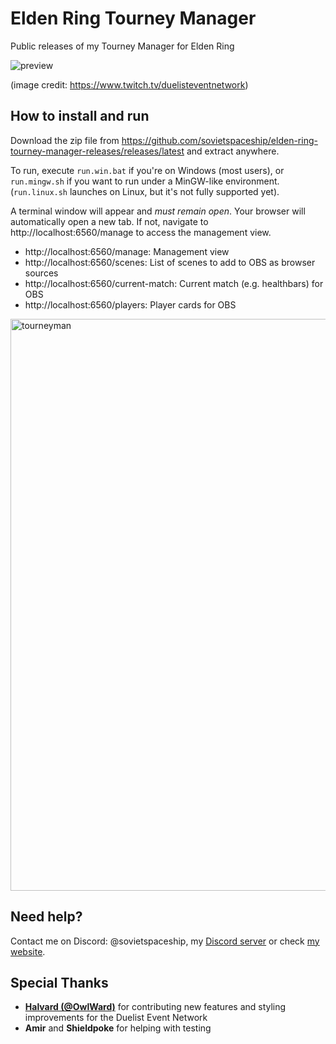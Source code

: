 # Elden Ring Tourney Manager

Public releases of my Tourney Manager for Elden Ring

![preview](https://github.com/sovietspaceship/elden-ring-tourney-manager-releases/assets/100027345/85aef6a4-a968-464e-8713-cd795c6e6b8f)

(image credit: https://www.twitch.tv/duelisteventnetwork)

## How to install and run

Download the zip file from https://github.com/sovietspaceship/elden-ring-tourney-manager-releases/releases/latest and extract anywhere.

To run, execute `run.win.bat` if you're on Windows (most users), or `run.mingw.sh` if you want to run under a MinGW-like environment. (`run.linux.sh` launches on Linux, but it's not fully supported yet).

A terminal window will appear and *must remain open*. Your browser will automatically open a new tab. If not, navigate to http://localhost:6560/manage to access the management view.

- http://localhost:6560/manage: Management view
- http://localhost:6560/scenes: List of scenes to add to OBS as browser sources
- http://localhost:6560/current-match: Current match (e.g. healthbars) for OBS
- http://localhost:6560/players: Player cards for OBS

<img width="915" alt="tourneyman" src="https://github.com/sovietspaceship/elden-ring-tourney-manager-releases/assets/100027345/b6763fe7-0feb-4a64-b7fc-de2af46923b6">

## Need help?

Contact me on Discord: @sovietspaceship, my [Discord server](https://discord.gg/Kkb5MSqy7x) or check [my website](https://nyasu.business).

## Special Thanks

- **[Halvard (@OwlWard)](https://github.com/Owlvard)** for contributing new features and styling improvements for the Duelist Event Network
- **Amir** and **Shieldpoke** for helping with testing
